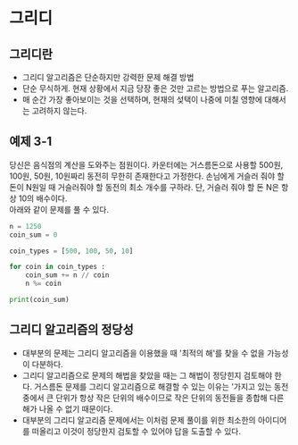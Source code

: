 # 그리디
## 그리디란
- 그리디 알고리즘은 단순하지만 강력한 문제 해결 방법
- 단순 무식하게. 현재 상황에서 지금 당장 좋은 것만 고르는 방법으로 푸는 알고리즘.
- 매 순간 가장 좋아보이는 것을 선택하며, 현재의 섲택이 나중에 미칠 영향에 대해서는 고려하지 않는다.

## 예제 3-1
당신은 음식점의 계산을 도와주는 점원이다. 카운터에는 거스름돈으로 사용할 500원, 100원, 50원, 10원짜리 동전히 무한히 존재한다고 가정한다. 손님에게 거슬러 줘야 할 돈이 N원일 때 거슬러줘야 할 동전의 최소 개수를 구하라. 
단, 거슬러 줘야 할 돈 N은 항상 10의 배수이다.
<br>
아래와 같이 문제를 풀 수 있다.
```.py
n = 1250
coin_sum = 0

coin_types = [500, 100, 50, 10]

for coin in coin_types : 
    coin_sum += n // coin
    n %= coin

print(coin_sum)
```

## 그리디 알고리즘의 정당성
- 대부분의 문제는 그리디 알고리즘을 이용했을 때 '최적의 해'를 찾을 수 없을 가능성이 다분하다.
- 그리디 알고리즘으로 문제의 해법을 찾았을 때는 그 해법이 정당힌지 검토해야 한다. 거스름돈 문제를 그리디 알고리즘으로 해결할 수 있는 이유는 '가지고 있는 동전 중에서 큰 단위가 항상 작은 단위의 배수이므로 작은 단위의 동전들을
종합해 다른 해가 나올 수 없기 때문이다.
- 대부분의 그리디 알고리즘 문제에서는 이처럼 문제 풀이를 위한 최소한의 아이디어를 떠올리고 이것이 정당한지 검토할 수 있어야 답을 도출할 수 있다.
